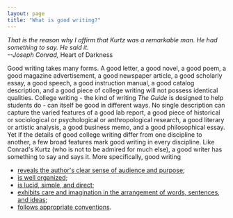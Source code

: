 ```yaml
---
layout: page
title: "What is good writing?"
---
```


*That is the reason why I affirm that Kurtz was a remarkable man. He had something to say. He said it.*  
*--Joseph Conrad,* Heart of Darkness

Good writing takes many forms. A good letter, a good novel, a good poem, a good magazine advertisement, a good newspaper article, a good scholarly essay, a good speech, a good instruction manual, a good catalog description, and a good piece of college writing will not possess identical qualities. College writing - the kind of writing *The Guide* is designed to help students do - can itself be good in different ways. No single description can capture the varied features of a good lab report, a good piece of historical or sociological or psychological or anthropological research, a good literary or artistic analysis, a good business memo, and a good philosophical essay. Yet if the details of good college writing differ from one discipline to another, a few broad features mark good writing in every discipline. Like Conrad's Kurtz (who is not to be admired for much else), a good writer has something to say and says it. More specifically, good writing

-   [reveals the author's clear sense of audience and purpose](?pg=topics/audiencepurpose.html);
-   [is well organized](?pg=topics/organization.html);
-   [is lucid, simple, and direct](?pg=topics/luciditysimplicity.html);
-   [exhibits care and imagination in the arrangement of words, sentences, and ideas](?pg=topics/careimagination.html);
-   [follows appropriate conventions](?pg=topics/conventions.html).
